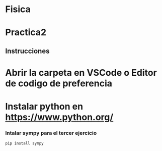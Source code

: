 # Fisica


# Practica2
## Instrucciones
# Abrir la carpeta en VSCode o Editor de codigo de preferencia 
# Instalar python en https://www.python.org/
### Intalar sympy para el tercer ejercicio
```
pip install sympy
```
